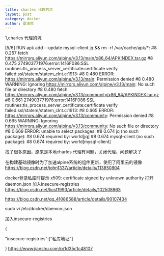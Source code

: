 ```yaml
---
title: charles 代理的坑
layout: post
category: docker
author: 夏泽民
---
```

1,charles 代理的坑

[5/6] RUN apk add --update mysql-client jq && rm -rf /var/cache/apk/*: #8 0.257 fetch https://mirrors.aliyun.com/alpine/v3.13/main/x86_64/APKINDEX.tar.gz #8 0.475 274903771976:error:1416F086:SSL routines:tls_process_server_certificate:certificate verify failed:ssl/statem/statem_clnt.c:1913: #8 0.480 ERROR: https://mirrors.aliyun.com/alpine/v3.13/main: Permission denied #8 0.480 WARNING: Ignoring https://mirrors.aliyun.com/alpine/v3.13/main: No such file or directory #8 0.480 fetch https://mirrors.aliyun.com/alpine/v3.13/community/x86_64/APKINDEX.tar.gz #8 0.661 274903771976:error:1416F086:SSL routines:tls_process_server_certificate:certificate verify failed:ssl/statem/statem_clnt.c:1913: #8 0.665 ERROR: https://mirrors.aliyun.com/alpine/v3.13/community: Permission denied #8 0.665 WARNING: Ignoring https://mirrors.aliyun.com/alpine/v3.13/community: No such file or directory #8 0.669 ERROR: unable to select packages: #8 0.674 jq (no such package): #8 0.674 required by: world[jq] #8 0.674 mysql-client (no such package): #8 0.674 required by: world[mysql-client]

找了很多原因，原来是本地charles 代理有问题，关闭代理，问题解决了
<!-- more -->
在构建基础镜像时为了加速alpine系统的组件更新，使用了阿里云的镜像
https://blog.csdn.net/john1337/article/details/113850804

docker登录私库时提示 x509: certificate signed by unknown authority
打开daemon.json
加入insecure-registries
https://blog.csdn.net/liusf1993/article/details/102508663

https://blog.csdn.net/qq_41086588/article/details/90107434

sudo vi /etc/docker/daemon.json

加入insecure-registries

{ 

  "insecure-registries":["私库地址"]

}
https://www.jianshu.com/p/1d35c1c48107



